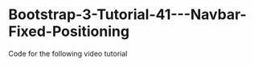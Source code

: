 Bootstrap-3-Tutorial-41---Navbar-Fixed-Positioning
==================================================

Code for the following video tutorial 
